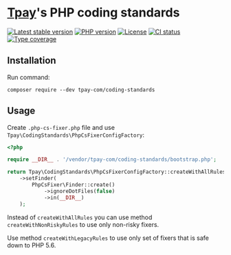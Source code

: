 # [Tpay](https://tpay.com)'s PHP coding standards

[![Latest stable version](https://img.shields.io/packagist/v/tpay-com/coding-standards.svg?label=current%20version)](https://packagist.org/packages/tpay-com/coding-standards)
[![PHP version](https://img.shields.io/packagist/php-v/tpay-com/coding-standards.svg)](https://php.net)
[![License](https://img.shields.io/github/license/tpay-com/php-coding-standards.svg)](LICENSE)
[![CI status](https://github.com/tpay-com/php-coding-standards/actions/workflows/ci.yaml/badge.svg?branch=main)](https://github.com/tpay-com/php-coding-standards/actions)
[![Type coverage](https://shepherd.dev/github/tpay-com/php-coding-standards/coverage.svg)](https://shepherd.dev/github/tpay-com/php-coding-standards)


## Installation
Run command:
```console
composer require --dev tpay-com/coding-standards
```


## Usage
Create `.php-cs-fixer.php` file and use `Tpay\CodingStandards\PhpCsFixerConfigFactory`:
```php
<?php

require __DIR__ . '/vendor/tpay-com/coding-standards/bootstrap.php';

return Tpay\CodingStandards\PhpCsFixerConfigFactory::createWithAllRules()
    ->setFinder(
        PhpCsFixer\Finder::create()
            ->ignoreDotFiles(false)
            ->in(__DIR__)
    );
```

Instead of `createWithAllRules` you can use method `createWithNonRiskyRules` to use only non-risky fixers.

Use method `createWithLegacyRules` to use only set of fixers that is safe down to PHP 5.6.
